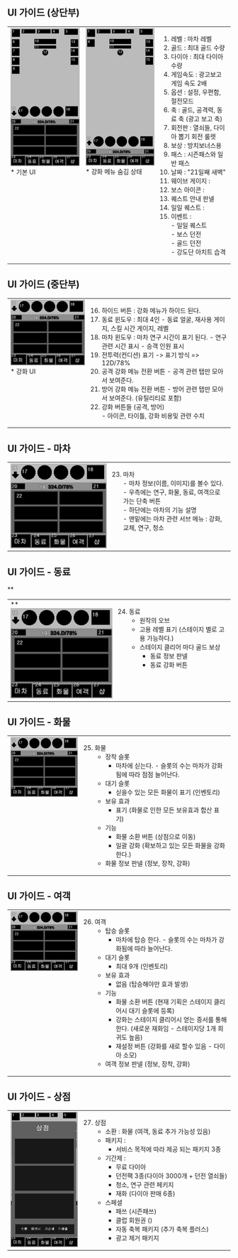 
## UI 가이드 (상단부)
<table>
        <body>
    <tr>
        <td valign = top>
            <img src = "image/window.png"></br>   
            * 기본 UI   </br>
        </td>
        <td valign = top>
            <img src = "image/window1.png"></br>
            * 강화 메뉴 숨김 상태            </br>
        </td>
        <td valign= top>
    
1) 레벨 : 마차 레벨 
2) 골드 : 최대 골드 수량 
3) 다이아 : 최대 다이아 수량
4) 게임속도 : 광고보고 게임 속도 2배
5) 옵션 : 설정, 우편함, 절전모드
6) 축 : 골드, 공격력, 동료 축 (광고 보고 축)
7) 회전판 : 열쇠들, 다이아 뽑기 회전 룰렛
8) 보상 : 방치보너스용
9) 패스 : 시즌패스와 일반 패스
10) 날짜 : "21일째 새벽"
11) 웨이브 게이지 : 
12) 보스 아이콘 :
13) 퀘스트 안내 판넬
14) 일일 퀘스트 : 
15) 이벤트 :   
        - 일일 퀘스트 </br>
        - 보스 던전</br>
        - 골드 던전</br>
        - 강도단 아치트 습격</br>
         
      
</td>
</tr> 
</body>
</table>

## UI 가이드 (중단부)
<table>
        <body>
    <tr>
        <td valign = top>
            <img src = "image/window2.png"></br>   
            * 강화 UI   </br>
        </td>
        <td valign= top>
    
16) 하이드 버튼 : 강화 메뉴가 하이드 된다. 
17) 동료 윈도우 : 최대 4인
        - 동료 얼굴, 재사용 게이지, 스킬 시간 게이지, 레벨 
18) 마차 윈도우 : 마차 연구 시간이 표기 된다.
        - 연구 관련 시간 표시
        - 승객 인원 표시
19) 전투력(컨디션) 표기 -> 표기 방식 => 12D/78% 
20) 공격 강화 메뉴 전환 버튼
        - 공격 관련 탭만 모아서 보여준다.
21) 방어 강화 메뉴 전환 버튼
        - 방어 관련 탭만 모아서 보여준다. (유틸리티로 포함)
22) 강화 버튼들 (공격, 방어)            
        - 아이콘, 타이틀, 강화 비용및 관련 수치
      
</td>
</tr> 
</body>
</table>

## UI 가이드 - 마차

<table>
<body>
<tr>
<td valign = top>
<img src = "image/window2.png"></br> 
</td>
<td valign= top>
    
23) 마차 </br>
        - 마차 정보(이름, 이미지)를 볼수 있다.</br>
        - 우측에는 연구, 화물, 동료, 여객으로 가는 단축 버튼</br>
        - 하단에는 마차의 기능 설명 </br>
        - 맨밑에는 마차 관련 서브 메뉴 : 강화, 교체, 연구, 청소
      
</td>
</tr> 
</body>
</table>

## UI 가이드 - 동료

<table>
<body>
<tr>
**<td valign = top>**
<img src = "image/window2.png"></br> 
</td>
<td valign= top>
    
24) 동료 </br>
      - 원작의 오브
      - 고용 레벨 표기 (스테이지 별로 고용 가능하다.)
      - 스테이지 클리어 마다 골드 보상  
        - 동료 정보 판넬
        - 동료 강화 버튼
      
</td>
</tr> 
</body>
</table>

## UI 가이드 - 화물

<table>
<body>
<tr>
<td valign = top width ="33%">
<img src = "image/window2.png"></br> 
</td>
<td valign= top>
    
25) 화물 </br>
      - 장착 슬롯 
        - 마차에 싣는다. - 슬롯의 수는 마차가 강화됨에 따라 점점 늘어난다.
      - 대기 슬롯 
        - 싣을수 있는 모든 화물이 표기 (인벤토리)
      - 보유 효과 
        - 표기 (화물로 인한 모든 보유효과 합산 표기)
      - 기능
        - 화물 소환 버튼 (상점으로 이동)
        - 일괄 강화 (확보하고 있는 모든 화물을 강화 한다.)
      - 화물 정보 판넬 (정보, 장착, 강화) 
      
      
</td>
</tr> 
</body>
</table>

## UI 가이드 - 여객

<table>
<body>
<tr>
<td valign = top width ="33%">
<img src = "image/window2.png"></br> 
</td>
<td valign= top>
    
26) 여객 </br>      
      - 탑승 슬롯 
        - 마차에 탑승 한다. - 슬롯의 수는 마차가 강화됨에 따라 늘어난다.
      - 대기 슬롯 
        - 최대 9개 (인벤토리)
      - 보유 효과 
        - 없음 (탑승해야만 효과 발생)
      - 기능
        - 화물 소환 버튼 (현재 기획은 스테이지 클리어시 대기 슬롯에 등록)
        - 강화는 스테이지 클리어시 얻는 증서를 통해 한다. (새로운 재화임 - 스테이지당 1개 희귀도 높음)
        - 재설정 버튼 (강화를 새로 할수 있음 - 다이아 소모)
      - 여객 정보 판넬 (정보, 장착, 강화)
   
      
</td>
</tr> 
</body>
</table>

## UI 가이드 - 상점

<table>
<body>
<tr>
<td valign = top width = "33%">
<img src = "image/window10.png"></br> 
</td>
<td valign= top>
    
27) 상점</br>
      - 소환 : 화물 (여객, 동료 추가 가능성 있음)
      - 패키지 : 
        - 서비스 목적에 따라 제공 되는 패키지 3종
      - 기간제 :
        - 무료 다이아
        - 던전팩 3종(다이아 3000개 + 던전 열쇠들)
        - 청소, 연구 관련 페키지
        - 재화 (다이아 판매 6종)
      - 스페셜
        - 패쓰 (시즌패쓰)
        - 클럽 회원권 ()
        - 자동 축복 패키지 (추가 축복 플러스)
        - 광고 제거 패키지 
      
</td>
</tr> 
</body>
</table>

